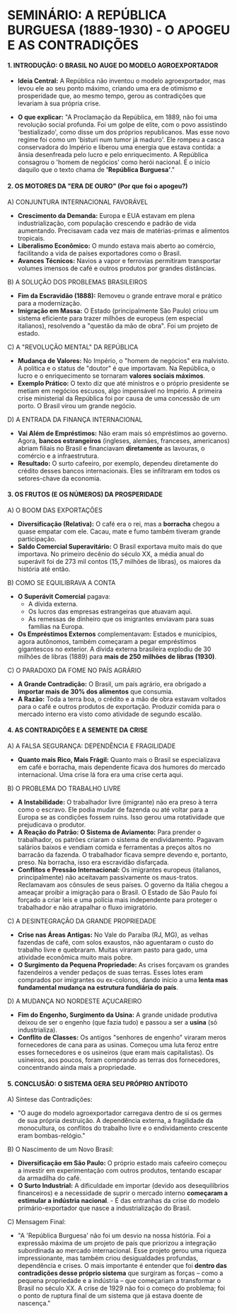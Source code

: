 # SEMINÁRIO: A REPÚBLICA BURGUESA (1889-1930) - O APOGEU E AS CONTRADIÇÕES

#### 1. INTRODUÇÃO: O BRASIL NO AUGE DO MODELO AGROEXPORTADOR

- **Ideia Central:** A República não inventou o modelo agroexportador, mas levou ele ao seu ponto máximo, criando uma era de otimismo e prosperidade que, ao mesmo tempo, gerou as contradições que levariam à sua própria crise.

- **O que explicar:** "A Proclamação da República, em 1889, não foi uma revolução social profunda. Foi um golpe de elite, com o povo assistindo 'bestializado', como disse um dos próprios republicanos. Mas esse novo regime foi como um 'bisturi num tumor já maduro'. Ele rompeu a casca conservadora do Império e liberou uma energia que estava contida: a ânsia desenfreada pelo lucro e pelo enriquecimento. A República consagrou o 'homem de negócios' como herói nacional. É o início daquilo que o texto chama de **'República Burguesa'**."

#### 2. OS MOTORES DA "ERA DE OURO" (Por que foi o apogeu?)

A) CONJUNTURA INTERNACIONAL FAVORÁVEL
- **Crescimento da Demanda:** Europa e EUA estavam em plena industrialização, com população crescendo e padrão de vida aumentando. Precisavam cada vez mais de matérias-primas e alimentos tropicais.
- **Liberalismo Econômico:** O mundo estava mais aberto ao comércio, facilitando a vida de países exportadores como o Brasil.
- **Avances Técnicos:** Navios a vapor e ferrovias permitiram transportar volumes imensos de café e outros produtos por grandes distâncias.

B) A SOLUÇÃO DOS PROBLEMAS BRASILEIROS
- **Fim da Escravidão (1888):** Removeu o grande entrave moral e prático para a modernização.
- **Imigração em Massa:** O Estado (principalmente São Paulo) criou um sistema eficiente para trazer milhões de europeus (em especial italianos), resolvendo a "questão da mão de obra". Foi um projeto de estado.

C) A "REVOLUÇÃO MENTAL" DA REPÚBLICA
- **Mudança de Valores:** No Império, o "homem de negócios" era malvisto. A política e o status de "doutor" é que importavam. Na República, o lucro e o enriquecimento se tornaram **valores sociais máximos**.
- **Exemplo Prático:** O texto diz que até ministros e o próprio presidente se metiam em negócios escusos, algo impensável no Império. A primeira crise ministerial da República foi por causa de uma concessão de um porto. O Brasil virou um grande negócio.

D) A ENTRADA DA FINANÇA INTERNACIONAL
- **Vai Além de Empréstimos:** Não eram mais só empréstimos ao governo. Agora, **bancos estrangeiros** (ingleses, alemães, franceses, americanos) abriam filiais no Brasil e financiavam **diretamente** as lavouras, o comércio e a infraestrutura.
- **Resultado:** O surto cafeeiro, por exemplo, dependeu diretamente do crédito desses bancos internacionais. Eles se infiltraram em todos os setores-chave da economia.

#### 3. OS FRUTOS (E OS NÚMEROS) DA PROSPERIDADE

A) O BOOM DAS EXPORTAÇÕES
- **Diversificação (Relativa):** O café era o rei, mas a **borracha** chegou a quase empatar com ele. Cacau, mate e fumo também tiveram grande participação.
- **Saldo Comercial Superavitário:** O Brasil exportava muito mais do que importava. No primeiro decênio do século XX, a média anual do superávit foi de 273 mil contos (15,7 milhões de libras), os maiores da história até então.

B) COMO SE EQUILIBRAVA A CONTA
- **O Superávit Comercial** pagava:
  - A dívida externa.
  - Os lucros das empresas estrangeiras que atuavam aqui.
  - As remessas de dinheiro que os imigrantes enviavam para suas famílias na Europa.
- **Os Empréstimos Externos** complementavam: Estados e municípios, agora autônomos, também começaram a pegar empréstimos gigantescos no exterior. A dívida externa brasileira explodiu de 30 milhões de libras (1889) para **mais de 250 milhões de libras (1930)**.

C) O PARADOXO DA FOME NO PAÍS AGRÁRIO
- **A Grande Contradição:** O Brasil, um país agrário, era obrigado a **importar mais de 30% dos alimentos** que consumia.
- **A Razão:** Toda a terra boa, o crédito e a mão de obra estavam voltados para o café e outros produtos de exportação. Produzir comida para o mercado interno era visto como atividade de segundo escalão.

#### 4. AS CONTRADIÇÕES E A SEMENTE DA CRISE

A) A FALSA SEGURANÇA: DEPENDÊNCIA E FRAGILIDADE
- **Quanto mais Rico, Mais Frágil:** Quanto mais o Brasil se especializava em café e borracha, mais dependente ficava dos humores do mercado internacional. Uma crise lá fora era uma crise certa aqui.

B) O PROBLEMA DO TRABALHO LIVRE
- **A Instabilidade:** O trabalhador livre (imigrante) não era preso à terra como o escravo. Ele podia mudar de fazenda ou até voltar para a Europa se as condições fossem ruins. Isso gerou uma rotatividade que prejudicava o produtor.
- **A Reação do Patrão: O Sistema de Aviamento:** Para prender o trabalhador, os patrões criaram o sistema de endividamento. Pagavam salários baixos e vendiam comida e ferramentas a preços altos no barracão da fazenda. O trabalhador ficava sempre devendo e, portanto, preso. Na borracha, isso era escravidão disfarçada.
- **Conflitos e Pressão Internacional:** Os imigrantes europeus (italianos, principalmente) não aceitavam passivamente os maus-tratos. Reclamavam aos cônsules de seus países. O governo da Itália chegou a ameaçar proibir a imigração para o Brasil. O Estado de São Paulo foi forçado a criar leis e uma polícia mais independente para proteger o trabalhador e não atrapalhar o fluxo imigratório.

C) A DESINTEGRAÇÃO DA GRANDE PROPRIEDADE
- **Crise nas Áreas Antigas:** No Vale do Paraíba (RJ, MG), as velhas fazendas de café, com solos exaustos, não aguentaram o custo do trabalho livre e quebraram. Muitas viraram pasto para gado, uma atividade econômica muito mais pobre.
- **O Surgimento da Pequena Propriedade:** As crises forçavam os grandes fazendeiros a vender pedaços de suas terras. Esses lotes eram comprados por imigrantes ou ex-colonos, dando início a uma **lenta mas fundamental mudança na estrutura fundiária do país**.

D) A MUDANÇA NO NORDESTE AÇUCAREIRO
- **Fim do Engenho, Surgimento da Usina:** A grande unidade produtiva deixou de ser o engenho (que fazia tudo) e passou a ser a **usina** (só industrializa).
- **Conflito de Classes:** Os antigos "senhores de engenho" viraram meros fornecedores de cana para as usinas. Começou uma luta feroz entre esses fornecedores e os usineiros (que eram mais capitalistas). Os usineiros, aos poucos, foram comprando as terras dos fornecedores, concentrando ainda mais a propriedade.

#### 5. CONCLUSÃO: O SISTEMA GERA SEU PRÓPRIO ANTÍDOTO

A) Síntese das Contradições:
- "O auge do modelo agroexportador carregava dentro de si os germes de sua própria destruição. A dependência externa, a fragilidade da monocultura, os conflitos do trabalho livre e o endividamento crescente eram bombas-relógio."

B) O Nascimento de um Novo Brasil:
- **Diversificação em São Paulo:** O próprio estado mais cafeeiro começou a investir em experimentação com outros produtos, tentando escapar da armadilha do café.
- **O Surto Industrial:** A dificuldade em importar (devido aos desequilíbrios financeiros) e a necessidade de suprir o mercado interno **começaram a estimular a indústria nacional**. - É das entranhas da crise do modelo primário-exportador que nasce a industrialização do Brasil.

C) Mensagem Final:
- "A 'República Burguesa' não foi um desvio na nossa história. Foi a expressão máxima de um projeto de país que priorizou a integração subordinada ao mercado internacional. Esse projeto gerou uma riqueza impressionante, mas também criou desigualdades profundas, dependência e crises. O mais importante é entender que foi **dentro das contradições desse próprio sistema** que surgiram as forças – como a pequena propriedade e a indústria – que começariam a transformar o Brasil no século XX. A crise de 1929 não foi o começo do problema; foi o ponto de ruptura final de um sistema que já estava doente de nascença."